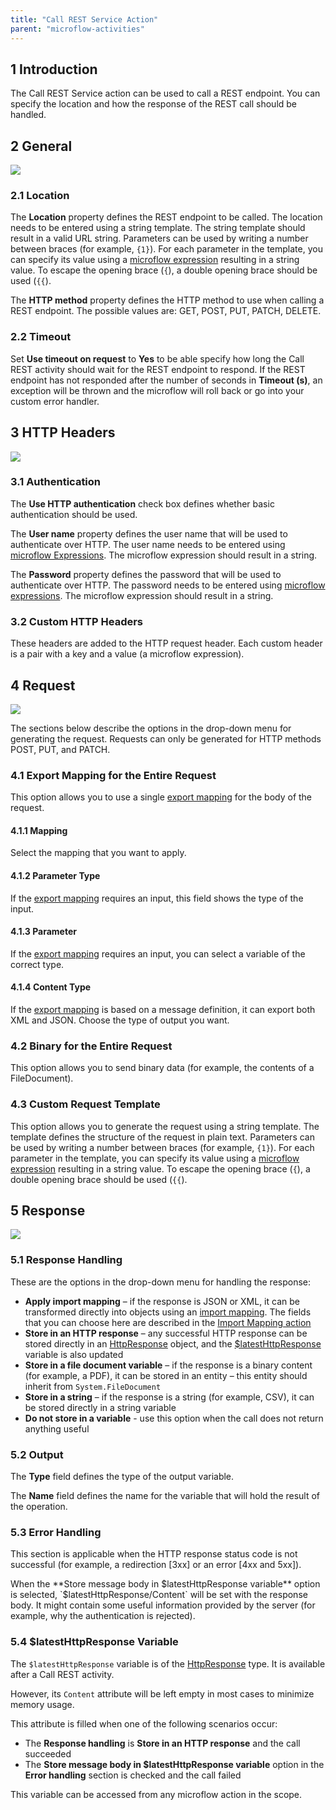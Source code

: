 ```yaml
---
title: "Call REST Service Action"
parent: "microflow-activities"
---
```


## 1 Introduction

The Call REST Service action can be used to call a REST endpoint. You can specify the location and how the response of the REST call should be handled.

## 2 General

![](attachments/19203256/19399080.png)

### 2.1 Location

The **Location** property defines the REST endpoint to be called. The location needs to be entered using a string template. The string template should result in a valid URL string. Parameters can be used by writing a number between braces (for example, `{1}`). For each parameter in the template, you can specify its value using a [microflow expression](expressions) resulting in a string value. To escape the opening brace (`{`), a double opening brace should be used (`{{`).

The **HTTP method** property defines the HTTP method to use when calling a REST endpoint. The possible values are: GET, POST, PUT, PATCH, DELETE.

### 2.2 Timeout

Set **Use timeout on request** to **Yes** to be able specify how long the Call REST activity should wait for the REST endpoint to respond. If the REST endpoint has not responded after the number of seconds in **Timeout (s)**, an exception will be 
thrown and the microflow will roll back or go into your custom error handler.

## 3 HTTP Headers

![](attachments/19203256/19399093.png)

### 3.1 Authentication

The **Use HTTP authentication** check box defines whether basic authentication should be used.

The **User name** property defines the user name that will be used to authenticate over HTTP. The user name needs to be entered using [microflow Expressions](expressions). The microflow expression should result in a string.

The **Password** property defines the password that will be used to authenticate over HTTP. The password needs to be entered using [microflow expressions](expressions). The microflow expression should result in a string.

### 3.2 Custom HTTP Headers

These headers are added to the HTTP request header. Each custom header is a pair with a key and a value (a microflow expression).

## 4 Request

![](attachments/19203256/19399114.png)

The sections below describe the options in the drop-down menu for generating the request. Requests can only be generated for HTTP methods POST, PUT, and PATCH.

### 4.1 Export Mapping for the Entire Request

This option allows you to use a single [export mapping](export-mappings) for the body of the request. 

#### 4.1.1 Mapping

Select the mapping that you want to apply.

#### 4.1.2 Parameter Type

If the [export mapping](export-mappings) requires an input, this field shows the type of the input.

#### 4.1.3 Parameter

If the [export mapping](export-mappings) requires an input, you can select a variable of the correct type.

#### 4.1.4 Content Type

If the [export mapping](export-mappings) is based on a message definition, it can export both XML and JSON. Choose the type of output you want.

### 4.2 Binary for the Entire Request

This option allows you to send binary data (for example, the contents of a FileDocument).

### 4.3 Custom Request Template

This option allows you to generate the request using a string template. The template defines the structure of the request in plain text. Parameters can be used by writing a number between braces (for example, `{1}`). For each parameter in the template, you can specify its value using a [microflow expression](expressions) resulting in a string value. To escape the opening brace (`{`), a double opening brace should be used (`{{`).

## 5 Response

![](attachments/19203256/19399084.png)

### 5.1 Response Handling

These are the options in the drop-down menu for handling the response:

* **Apply import mapping** – if the response is JSON or XML, it can be transformed directly into objects using an [import mapping](import-mappings). The fields that you can choose here are described in the [Import Mapping action](import-mapping-action)
* **Store in an HTTP response** – any successful HTTP response can be stored directly in an [HttpResponse](http-request-and-response-entities#http-response) object, and the [$latestHttpResponse](#latesthttpresponse) variable is also updated
* **Store in a file document variable** – if the response is a binary content (for example, a PDF), it can be stored in an entity – this entity should inherit from `System.FileDocument`
* **Store in a string** – if the response is a string (for example, CSV), it can be stored directly in a string variable
* **Do not store in a variable** - use this option when the call does not return anything useful

### 5.2 Output

The **Type** field defines the type of the output variable.

The **Name** field defines the name for the variable that will hold the result of the operation.

### 5.3 Error Handling

This section is applicable when the HTTP response status code is not successful (for example, a redirection [3xx] or an error [4xx and 5xx]).

When the **Store message body in $latestHttpResponse variable** option is selected, `$latestHttpResponse/Content` will be set with the response body. It might contain some useful information provided by the server (for example, why the authentication is rejected).

### 5.4 $latestHttpResponse Variable<a name="latesthttpresponse"></a>

The `$latestHttpResponse` variable is of the [HttpResponse](http-request-and-response-entities#http-response) type. It is available after a Call REST activity.

However, its `Content` attribute will be left empty in most cases to minimize memory usage.

This attribute is filled when one of the following scenarios occur:

* The **Response handling** is **Store in an HTTP response** and the call succeeded
* The **Store message body in $latestHttpResponse variable** option in the **Error handling** section is checked and the call failed

This variable can be accessed from any microflow action in the scope.
